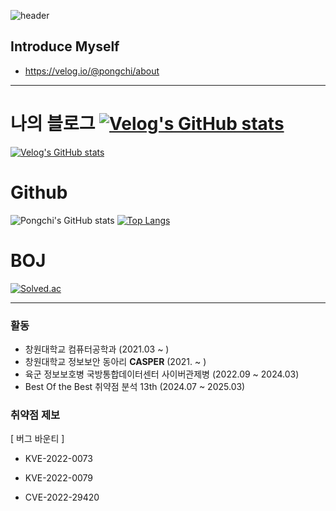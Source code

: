 ![header](https://capsule-render.vercel.app/api?type=rounded&color=gradient&text=%20Pongchi%20&height=300&fontSize=100&textBg=true)

## Introduce Myself
- https://velog.io/@pongchi/about

------------
# 나의 블로그 [![Velog's GitHub stats](https://velog-readme-stats.vercel.app/api/badge?name=pongchi)](https://velog.io/@pongchi) 
[![Velog's GitHub stats](https://velog-readme-stats.vercel.app/api?name=pongchi)](https://velog.io/@pongchi)

# Github
![Pongchi's GitHub stats](https://github-readme-stats.vercel.app/api?username=Pongchi&show_icons=true&theme=radical) [![Top Langs](https://github-readme-stats.vercel.app/api/top-langs/?username=Pongchi)](https://github.com/Pongchi/github-readme-stats)

# BOJ
[![Solved.ac](http://mazassumnida.wtf/api/generate_badge?boj=jwj1219j)](https://solved.ac/profile/jwj1219j)

-----------

### 활동
- 창원대학교 컴퓨터공학과 (2021.03 ~ )
- 창원대학교 정보보안 동아리 **CASPER** (2021. ~ )
- 육군 정보보호병 국방통합데이터센터 사이버관제병 (2022.09 ~ 2024.03)
- Best Of the Best 취약점 분석 13th (2024.07 ~ 2025.03)

### 취약점 제보
[ 버그 바운티 ]

- KVE-2022-0073
- KVE-2022-0079

- CVE-2022-29420
